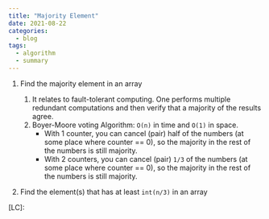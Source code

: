 ```yaml
---
title: "Majority Element"
date: 2021-08-22
categories:
  - blog
tags:
  - algorithm
  - summary
---
```


1. Find the majority element in an array
    1. It relates to fault-tolerant computing. One performs multiple redundant computations and then verify that a majority of the results agree.
    2. Boyer-Moore voting Algorithm: `O(n)` in time and `O(1)` in space.
        * With 1 counter, you can cancel (pair) half of the numbers (at some place where counter == 0), so the majority in the rest of the numbers is still majority.
        * With 2 counters, you can cancel (pair) `1/3` of the numbers (at some place where counter == 0), so the majority in the rest of the numbers is still majority.

2. Find the element(s) that has at least `int(n/3)` in an array




[LC]: 